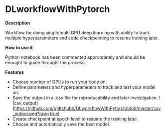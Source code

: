 # DLworkflowWithPytorch

**Description**

Workflow for doing single/multi GPU deep learning with ability to track multiple hyperparameters and code checkpointing to resume training later.

**How to use it**

Python notebook has been commented appropriately and should be enought to guide throught the process.

**Features**
-	Choose number of GPUs to run your code on.
-	Define parameters and hyperparameters to track and test your model on.
-	Save the output in a .csv file for reproducability and later investigation. 
![csv_output] (https://github.com/ghltshubh/DLworkflowWithPytorch/blob/master/csv_output.png?raw=true)
-	Create checkpoint at epoch level to resume the training later.
-	Choose and automatically save the best model.
